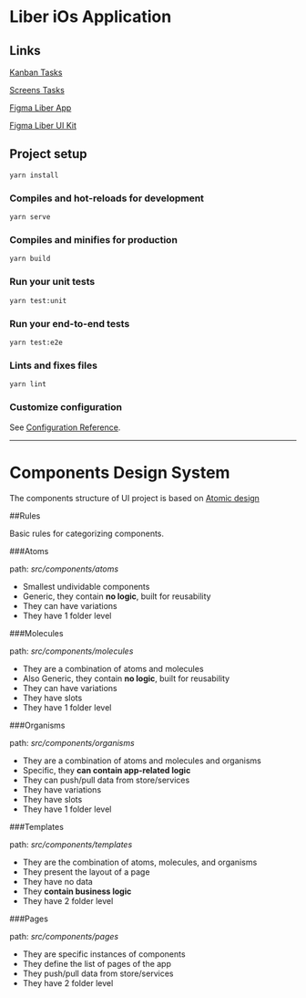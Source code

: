 # Liber iOs Application

## Links

[Kanban Tasks](https://github.com/orgs/cryptowize-tech/projects/2/views/1)

[Screens Tasks](https://github.com/orgs/cryptowize-tech/projects/9/views/1)

[Figma Liber App](https://www.figma.com/file/jiR05eX1dbN6NFNBEUolDa/Liber-App)

[Figma Liber UI Kit](https://www.figma.com/file/03BEDylTZpq3uwoGEaQ6nk/Liber-UI-KIT)

## Project setup

```
yarn install
```

### Compiles and hot-reloads for development

```
yarn serve
```

### Compiles and minifies for production

```
yarn build
```

### Run your unit tests

```
yarn test:unit
```

### Run your end-to-end tests

```
yarn test:e2e
```

### Lints and fixes files

```
yarn lint
```

### Customize configuration

See [Configuration Reference](https://cli.vuejs.org/config/).

------------

# Components Design System

The components structure of UI project is based on [Atomic design](https://atomicdesign.bradfrost.com/)

##Rules

Basic rules for categorizing components.

###Atoms

path: *src/components/atoms*
- Smallest undividable components
- Generic, they contain **no logic**, built for reusability
- They can have variations
- They have 1 folder level

###Molecules

path: *src/components/molecules*
- They are a combination of atoms and molecules
- Also Generic, they contain **no logic**, built for reusability
- They can have variations
- They have slots
- They have 1 folder level

###Organisms

path: *src/components/organisms*
- They are a combination of atoms and molecules and organisms
- Specific, they **can contain app-related logic**
- They can push/pull data from store/services
- They have variations
- They have slots
- They have 1 folder level

###Templates

path: *src/components/templates*
- They are the combination of atoms, molecules, and organisms
- They present the layout of a page
- They have no data
- They **contain business logic**
- They have 2 folder level

###Pages

path: *src/components/pages*
- They are specific instances of components
- They define the list of pages of the app
- They push/pull data from store/services
- They have 2 folder level
